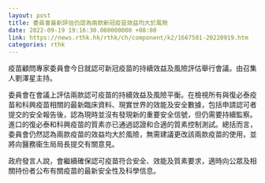 ```yaml
---
layout: post
title: 委員會最新評估仍認為兩款新冠疫苗效益均大於風險
date: 2022-09-19 19:16:30.000000000 +08:00
link: https://news.rthk.hk/rthk/ch/component/k2/1667501-20220919.htm
categories: rthk
---
```


疫苗顧問專家委員會今日就認可新冠疫苗的持續效益及風險評估舉行會議。由召集人劉澤星主持。

委員會在會議上評估兩款認可疫苗的持續效益及風險平衡。在檢視所有與復必泰疫苗和科興疫苗相關的最新臨床資料、現實世界的效能及安全數據，包括申請認可者提交的安全報告後，認為現時並沒有發現新的重要安全信號，但仍需要持續監察。進口的復必泰和科興疫苗的質素亦已通過認證和合適的質素控制測試。總括而言，委員會仍然認為兩款疫苗的效益均大於風險，無需建議更改該兩款疫苗的使用，並將向醫務衞生局局長提交有關意見。

政府發言人說，會繼續確保認可疫苗符合安全、效能及質素要求，適時向公眾及相關持份者公布有關疫苗的最新安全性及科學信息。
